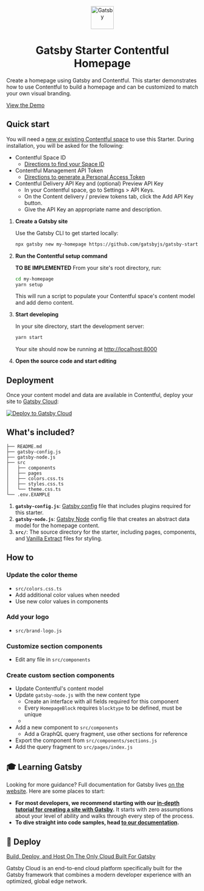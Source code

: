 
<p align="center">
  <a href="https://www.gatsbyjs.com">
    <img alt="Gatsby" src="https://www.gatsbyjs.com/Gatsby-Monogram.svg" width="60" />
  </a>
</p>
<h1 align="center">
  Gatsby Starter Contentful Homepage
</h1>

Create a homepage using Gatsby and Contentful. This starter demonstrates how to use Contentful to build a homepage and can be customized to match your own visual branding.

[View the Demo][demo]

[demo]: https://gatsbycontentfulhomepage.gatsbyjs.io/

## Quick start

You will need a [new or existing Contentful space](https://www.contentful.com/help/contentful-101/#step-2-create-a-space) to use this Starter. During installation, you will be asked for the following:

- Contentful Space ID
  - [Directions to find your Space ID](https://www.contentful.com/help/find-space-id/)
- Contentful Management API Token
  - [Directions to generate a Personal Access Token](https://www.contentful.com/faq/personal-access-tokens/)
- Contentful Delivery API Key and (optional) Preview API Key
  - In your Contentful space, go to Settings > API Keys.
  - On the Content delivery / preview tokens tab, click the Add API Key button.
  - Give the API Key an appropriate name and description.

1. **Create a Gatsby site**

    Use the Gatsby CLI to get started locally:

    ```sh
    npx gatsby new my-homepage https://github.com/gatsbyjs/gatsby-starter-contentful-homepage
    ```

1. **Run the Contentful setup command**

    **TO BE IMPLEMENTED**
    From your site's root directory, run:

    ```sh
    cd my-homepage
    yarn setup
    ```

    This will run a script to populate your Contentful space's content model and add demo content.

1. **Start developing**

    In your site directory, start the development server:

    ```sh
    yarn start
    ```

    Your site should now be running at <http://localhost:8000>

1. **Open the source code and start editing**

## Deployment

Once your content model and data are available in Contentful, deploy your site to [Gatsby Cloud](https://gatsbyjs.com/products/cloud):

[<img src="https://www.gatsbyjs.com/deploynow.png" alt="Deploy to Gatsby Cloud">](https://www.gatsbyjs.com/dashboard/deploynow?url=https://github.com/gatsbyjs/gatsby-starter-contentful-homepage)

## What's included?

```
├── README.md
├── gatsby-config.js
├── gatsby-node.js
├── src
│   ├── components
│   ├── pages
│   ├── colors.css.ts
│   ├── styles.css.ts
│   └── theme.css.ts
└── .env.EXAMPLE
```

1. **`gatsby-config.js`**: [Gatsby config][] file that includes plugins required for this starter.
1. **`gatsby-node.js`**: [Gatsby Node][] config file that creates an abstract data model for the homepage content.
1. **`src/`**: The source directory for the starter, including pages, components, and [Vanilla Extract][] files for styling.

[gatsby config]: https://www.gatsbyjs.com/docs/reference/config-files/gatsby-config/
[gatsby node]: https://www.gatsbyjs.com/docs/reference/config-files/gatsby-node/
[vanilla extract]: https://vanilla-extract.style/

## How to

### Update the color theme

- `src/colors.css.ts`
- Add additional color values when needed
- Use new color values in components

### Add your logo

- `src/brand-logo.js`

### Customize section components

- Edit any file in `src/components`

### Create custom section components

- Update Contentful's content model
- Update `gatsby-node.js` with the new content type
  - Create an interface with all fields required for this component
  - Every `HomepageBlock` requires `blocktype` to be defined, must be unique
  -
- Add a new component to `src/components`
  - Add a GraphQL query fragment, use other sections for reference
- Export the component from `src/components/sections.js`
- Add the query fragment to `src/pages/index.js`

<!--

- What's inside
- How tos
  - Color themes
  - Custom section components
  - Updates to the data model

-->

## 🎓 Learning Gatsby

Looking for more guidance? Full documentation for Gatsby lives [on the website](https://www.gatsbyjs.com/). Here are some places to start:

- **For most developers, we recommend starting with our [in-depth tutorial for creating a site with Gatsby](https://www.gatsbyjs.com/tutorial/).** It starts with zero assumptions about your level of ability and walks through every step of the process.
- **To dive straight into code samples, head [to our documentation](https://www.gatsbyjs.com/docs/).**

## 💫 Deploy

[Build, Deploy, and Host On The Only Cloud Built For Gatsby](https://www.gatsbyjs.com/cloud/)

Gatsby Cloud is an end-to-end cloud platform specifically built for the Gatsby framework that combines a modern developer experience with an optimized, global edge network.

